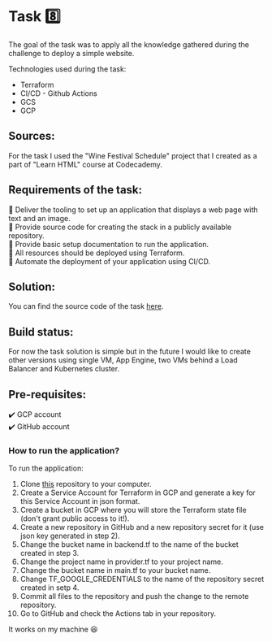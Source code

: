 # Task 8️⃣

The goal of the task was to apply all the knowledge gathered during the challenge to deploy a simple website.

Technologies used during the task:
- Terraform
- CI/CD - Github Actions
- GCS
- GCP
 
## Sources:
 
For the task I used the "Wine Festival Schedule" project that I created as a part of "Learn HTML" course at Codecademy.
 
## Requirements of the task:
 
:small_orange_diamond: Deliver the tooling to set up an application that displays a web page with text and an image.</br>
:small_orange_diamond: Provide source code for creating the stack in a publicly available repository.</br>
:small_orange_diamond: Provide basic setup documentation to run the application.</br>
:small_orange_diamond: All resources should be deployed using Terraform.</br>
:small_orange_diamond: Automate the deployment of your application using CI/CD.
 
## Solution:
 
You can find the source code of the task [here](https://github.com/marta-rakowska/dareit-cloud-challenge-task-8).
 
## Build status:
 
For now the task solution is simple but in the future I would like to create other versions using single VM, App Engine, two VMs behind a Load Balancer and Kubernetes cluster.
 
## Pre-requisites:
 
:heavy_check_mark: GCP account</br>
:heavy_check_mark: GitHub account
 
### How to run the application?
 
To run the application:
1. Clone [this](https://github.com/marta-rakowska/dareit-cloud-challenge-task-8) repository to your computer.
2. Create a Service Account for Terraform in GCP and generate a key for this Service Account in json format.
3. Create a bucket in GCP where you will store the Terraform state file (don't grant public access to it!).
4. Create a new repository in GitHub and a new repository secret for it (use json key generated in step 2).
5. Change the bucket name in backend.tf to the name of the bucket created in step 3.
6. Change the project name in provider.tf to your project name.
7. Change the bucket name in main.tf to your bucket name.
8. Change TF_GOOGLE_CREDENTIALS to the name of the repository secret created in setp 4.
9. Commit all files to the repository and push the change to the remote repository.
10. Go to GitHub and check the Actions tab in your repository.
 
[//]: # (You can find the output of the test deployment of the task here: <link>)
 
It works on my machine :satisfied:

[//]: # (## Bonus:)

[//]: # ( )
[//]: # (:small_blue_diamond: Provide and document a mechanism for scaling the service and delivering the content to a larger audience.</br>)

[//]: # (:small_blue_diamond: Demonstrate that you have considered how a real-world solution will be hosted and scaled.</br>)

[//]: # (:small_blue_diamond: Explain your choices.)

[//]: # ( )
[//]: # (## Bonus solution:)

[//]: # ( )
[//]: # (Work in progress... :woman_technologist:)

[//]: # ( )
[//]: # (The final solution isn't ready but you can find a partial solution below 🚧)

[//]: # ( )
[//]: # (For scaling the service and delivering the content to larger audience I would use Cloud Load Balancer. It can distribute users among multiple servers. If the number of visitors grows, the balancer autoscales resources. Moreover, it can direct users to specific servers based on their geographical location.)

[//]: # ( )
[//]: # (As my static website contains the wine festival schedule I suppose that the load balancer will be very useful right before the event. A lot of people will want to check the schedule at the same time and the number of visitors will grow significantly.)

[//]: # ( )
[//]: # (Load balancer can be set up in Network sevices -> Load balancing. It is also possible to set it up using Terraform.)

[//]: # ( )
[//]: # (## Bonus 2:)

[//]: # ( )
[//]: # (Create Cloud Function that lists all VPCs and Subnets in the project and saves the data in a file that is stored in a bucket OR saves the data in the database.)

[//]: # ( )
[//]: # (Requirements:)

[//]: # ( )
[//]: # (:small_orange_diamond:Provide source code for the function and any other code in a publicly available repository.)

[//]: # ( )
[//]: # (## Bonus 2 solution:)

[//]: # ( )
[//]: # (Work in progress... :woman_technologist:)
